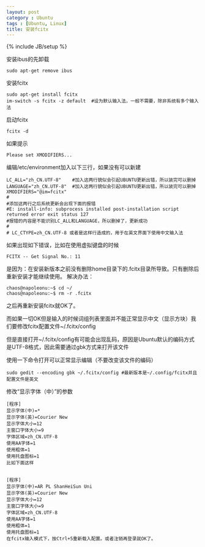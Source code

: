 ```yaml
---
layout: post
category : Ubuntu
tags : [Ubuntu, Linux]
title: 安装fcitx
---
```

{% include JB/setup %}

安装ibus的先卸载

	sudo apt-get remove ibus

安装fcitx

	sudo apt-get install fcitx
	im-switch -s fcitx -z default  #设为默认输入法，一般不需要，除非系统有多个输入法

启动fcitx

	fcitx -d

如果提示

	Please set XMODIFIERS...

编辑/etc/environment加入以下三行，如果没有可以新建

	LC_ALL="zh_CN.UTF-8"    #加入这两行貌似会引起UBUNTU更新出错，所以装完可以删掉
	LANGUAGE="zh_CN.UTF-8"  #加入这两行貌似会引起UBUNTU更新出错，所以装完可以删掉
	XMODIFIERS="@im=fcitx"
	#
	#添加这两行之后系统更新会出现下面的报错
	#E: install-info: subprocess installed post-installation script returned error exit status 127
	#报错的内容是不能识别LC_ALL和LANGUAGE，所以删掉了，更新成功
	#
	# LC_CTYPE=zh_CN.UTF-8 或者是这样行造成的，用于在英文界面下使用中文输入法

如果出现如下错误，比如在使用虚拟键盘的时候

	FCITX -- Get Signal No.: 11

是因为：在安装新版本之前没有删除home目录下的.fcitx目录所导致。只有删除后重新安装才能继续使用。 解决办法：

	chaos@napoleonu:~$ cd ~/
	chaos@napoleonu:~$ rm -r .fcitx

之后再重新安装fcitx就OK了。

而如果一切OK但是输入的时候词组列表里面并不能正常显示中文（显示方块）我们要修改fcitx配置文件~/.fcitx/config

但是直接打开~/.fcitx/config有可能会出现乱码，原因是Ubuntu默认的编码方式是UTF-8格式，因此需要通过gbk方式来打开该文件

使用一下命令打开可以正常显示编辑（不要改变该文件的编码）

	sudo gedit --encoding gbk ~/.fcitx/config #最新版本是~/.config/fcitx并且配置文件是英文

修改“显示字体（中）”的参数

	[程序]
	显示字体(中)=*
	显示字体(英)=Courier New
	显示字体大小=12
	主窗口字体大小=9
	字体区域=zh_CN.UTF-8
	使用AA字体=1
	使用粗体=1
	使用托盘图标=1
	比如下面这样


	[程序]
	显示字体(中)=AR PL ShanHeiSun Uni
	显示字体(英)=Courier New
	显示字体大小=12
	主窗口字体大小=9
	字体区域=zh_CN.UTF-8
	使用AA字体=1
	使用粗体=1
	使用托盘图标=1
	在fcitx输入模式下，按Ctrl+5重新载入配置。或者注销再登录就OK了。
